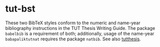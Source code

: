 # tut-bst

These two BibTeX styles conform to the numeric and name-year bibliography instructions in the TUT Thesis Writing Guide.
The package `babelbib` is a requirement of both; additionally, usage of the name-year `babapaliktutnat` requires the package `natbib`.
See also [tutthesis](https://github.com/tkalliom/tutthesis).